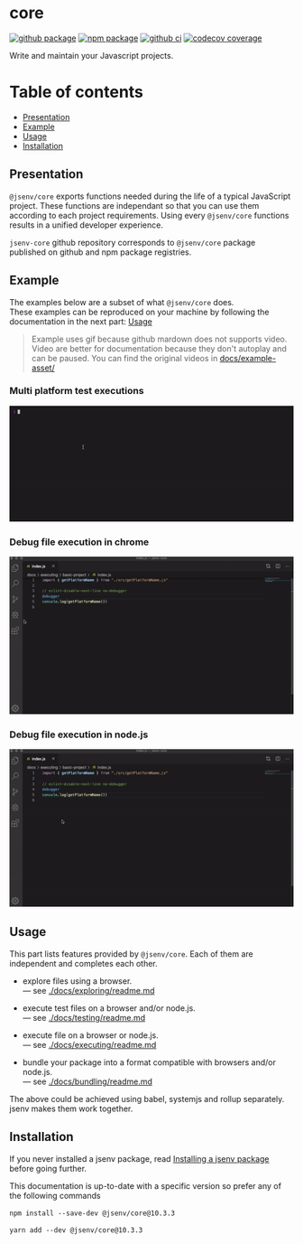 # core

[![github package](https://img.shields.io/github/package-json/v/jsenv/jsenv-core.svg?logo=github&label=package)](https://github.com/jsenv/jsenv-core/packages)
[![npm package](https://img.shields.io/npm/v/@jsenv/core.svg?logo=npm&label=package)](https://www.npmjs.com/package/@jsenv/core)
[![github ci](https://github.com/jsenv/jsenv-core/workflows/ci/badge.svg)](https://github.com/jsenv/jsenv-core/actions?workflow=ci)
[![codecov coverage](https://codecov.io/gh/jsenv/jsenv-core/branch/master/graph/badge.svg)](https://codecov.io/gh/jsenv/jsenv-core)

Write and maintain your Javascript projects.

# Table of contents

- [Presentation](#Presentation)
- [Example](#Example)
- [Usage](#Usage)
- [Installation](#Installation)

## Presentation

`@jsenv/core` exports functions needed during the life of a typical JavaScript project. These functions are independant so that you can use them according to each project requirements. Using every `@jsenv/core` functions results in a unified developer experience.

`jsenv-core` github repository corresponds to `@jsenv/core` package published on github and npm package registries.

## Example

The examples below are a subset of what `@jsenv/core` does.<br />
These examples can be reproduced on your machine by following the documentation in the next part: [Usage](#Usage)

> Example uses gif because github mardown does not supports video.
> Video are better for documentation because they don't autoplay and can be paused.
> You can find the original videos in [docs/example-asset/](./docs/example-asset)

### Multi platform test executions

![test terminal recording](./docs/example-asset/test-terminal-recording.gif)

### Debug file execution in chrome

![vscode debug node gif](./docs/example-asset/vscode-debug-chrome.gif)

### Debug file execution in node.js

![vscode debug node gif](./docs/example-asset/vscode-debug-node.gif)

## Usage

This part lists features provided by `@jsenv/core`. Each of them are independent and completes each other.

- explore files using a browser.<br/>
  — see [./docs/exploring/readme.md](./docs/exploring/readme.md)

- execute test files on a browser and/or node.js.<br/>
  — see [./docs/testing/readme.md](./docs/testing/readme.md)

- execute file on a browser or node.js.<br/>
  — see [./docs/executing/readme.md](./docs/executing/readme.md)

- bundle your package into a format compatible with browsers and/or node.js.<br/>
  — see [./docs/bundling/readme.md](./docs/bundling/readme.md)

The above could be achieved using babel, systemjs and rollup separately. jsenv makes them work together.

## Installation

If you never installed a jsenv package, read [Installing a jsenv package](./docs/installing-jsenv-package.md) before going further.

This documentation is up-to-date with a specific version so prefer any of the following commands

```console
npm install --save-dev @jsenv/core@10.3.3
```

```console
yarn add --dev @jsenv/core@10.3.3
```
